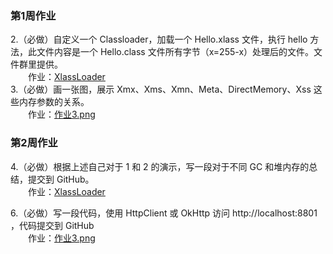 ### 第1周作业 

2.（必做）自定义一个 Classloader，加载一个 Hello.xlass 文件，执行 hello 方法，此文件内容是一个 Hello.class 文件所有字节（x=255-x）处理后的文件。文件群里提供。  
&emsp;&emsp;作业：[XlassLoader](src/main/java/com/nj/learn/jvm/XlassLoader.java)   
3.（必做）画一张图，展示 Xmx、Xms、Xmn、Meta、DirectMemory、Xss 这些内存参数的关系。  
&emsp;&emsp;作业：[作业3.png](src/main/java/com/nj/learn/jvm/作业3.png)  


### 第2周作业

4.（必做）根据上述自己对于 1 和 2 的演示，写一段对于不同 GC 和堆内存的总结，提交到 GitHub。  
&emsp;&emsp;作业：[XlassLoader](src/main/java/com/nj/learn/jvm/XlassLoader.java)  

6.（必做）写一段代码，使用 HttpClient 或 OkHttp 访问 http://localhost:8801 ，代码提交到 GitHub   
&emsp;&emsp;作业：[作业3.png](src/main/java/com/nj/learn/jvm/作业3.png)  